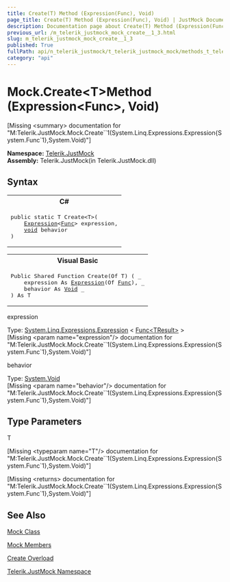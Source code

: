 ```yaml
---
title: Create(T) Method (Expression(Func), Void)
page_title: Create(T) Method (Expression(Func), Void) | JustMock Documentation
description: Documentation page about Create(T) Method (Expression(Func), Void).
previous_url: /m_telerik_justmock_mock_create__1_3.html
slug: m_telerik_justmock_mock_create__1_3
published: True
fullPath: api/n_telerik_justmock/t_telerik_justmock_mock/methods_t_telerik_justmock_mock/overload_telerik_justmock_mock_create/m_telerik_justmock_mock_create__1_3
category: "api"
---
```


# Mock.Create&lt;T&gt;Method (Expression&lt;Func&gt;, Void)




[Missing &lt;summary&gt; documentation for "M:Telerik.JustMock.Mock.Create``1(System.Linq.Expressions.Expression{System.Func`1},System.Void)"]



 **Namespace:**  [Telerik.JustMock](n_telerik_justmock) <br> **Assembly:** Telerik.JustMock(in Telerik.JustMock.dll)
## Syntax


<div id="syntaxCodeBlocks" class="code"><span codeLanguage="CSharp"><table><tr><th>C#</th></tr><tr><td><pre xml:space="preserve"><span class="keyword">public</span> <span class="keyword">static</span> T <span class="identifier">Create</span>&lt;T&gt;(
	<a href="https://msdn2.microsoft.com/en-us/library/bb335710" target="_blank">Expression</a>&lt;<a href="https://msdn2.microsoft.com/en-us/library/bb534960" target="_blank">Func</a>&gt; <span class="parameter">expression</span>,
	<a href="https://msdn2.microsoft.com/en-us/library/skf099af" target="_blank">void</a> <span class="parameter">behavior</span>
)
</pre></td></tr></table></span><span codeLanguage="VisualBasicDeclaration"><table><tr><th>Visual Basic</th></tr><tr><td><pre xml:space="preserve"><span class="keyword">Public</span> <span class="keyword">Shared</span> <span class="keyword">Function</span> <span class="identifier">Create</span>(<span class="keyword">Of</span> T) ( _
	<span class="parameter">expression</span> <span class="keyword">As</span> <a href="https://msdn2.microsoft.com/en-us/library/bb335710" target="_blank">Expression</a>(<span class="keyword">Of</span> <a href="https://msdn2.microsoft.com/en-us/library/bb534960" target="_blank">Func</a>), _
	<span class="parameter">behavior</span> <span class="keyword">As</span> <a href="https://msdn2.microsoft.com/en-us/library/skf099af" target="_blank">Void</a> _
) <span class="keyword">As</span> T</pre></td></tr></table></span></div>



expression<br>


Type: [System.Linq.Expressions.Expression](bb335710) &lt; [Func&lt;TResult&gt;](bb534960) &gt;<br>
[Missing &lt;param name="expression"/&gt; documentation for "M:Telerik.JustMock.Mock.Create``1(System.Linq.Expressions.Expression{System.Func`1},System.Void)"]




behavior<br>


Type: [System.Void](skf099af) <br>
[Missing &lt;param name="behavior"/&gt; documentation for "M:Telerik.JustMock.Mock.Create``1(System.Linq.Expressions.Expression{System.Func`1},System.Void)"]




## Type Parameters




T<br>



[Missing &lt;typeparam name="T"/&gt; documentation for "M:Telerik.JustMock.Mock.Create``1(System.Linq.Expressions.Expression{System.Func`1},System.Void)"]




[Missing &lt;returns&gt; documentation for "M:Telerik.JustMock.Mock.Create``1(System.Linq.Expressions.Expression{System.Func`1},System.Void)"]


## See Also



 [Mock Class](t_telerik_justmock_mock) 

 [Mock Members](allmembers_t_telerik_justmock_mock) 

 [Create Overload](overload_telerik_justmock_mock_create) 

 [Telerik.JustMock Namespace](n_telerik_justmock) 




